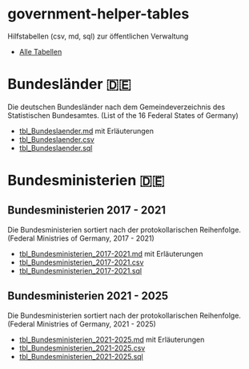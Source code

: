 # government-helper-tables
Hilfstabellen (csv, md, sql) zur öffentlichen Verwaltung

- [Alle Tabellen](https://github.com/schiersner/government-helper-tables/blob/main/tables/)

# Bundesländer :de:
Die deutschen Bundesländer nach dem Gemeindeverzeichnis des Statistischen Bundesamtes. (List of the 16 Federal States of Germany)
- [tbl_Bundeslaender.md](tables/tbl_Bundeslaender.md) mit Erläuterungen
- [tbl_Bundeslaender.csv](tables/tbl_Bundeslaender.csv)
- [tbl_Bundeslaender.sql](tables/tbl_Bundeslaender.sql)


# Bundesministerien :de:
## Bundesministerien 2017 - 2021
Die Bundesministerien sortiert nach der protokollarischen Reihenfolge. (Federal Ministries of Germany, 2017 - 2021)
- [tbl_Bundesministerien_2017-2021.md](tables/tbl_Bundesministerien_2017-2021.md) mit Erläuterungen
- [tbl_Bundesministerien_2017-2021.csv](tables/tbl_Bundesministerien_2017-2021.csv)
- [tbl_Bundesministerien_2017-2021.sql](tables/tbl_Bundesministerien_2017-2021.sql) 

## Bundesministerien 2021 - 2025
Die Bundesministerien sortiert nach der protokollarischen Reihenfolge. (Federal Ministries of Germany, 2021 - 2025)
- [tbl_Bundesministerien_2021-2025.md](tables/tbl_Bundesministerien_2021-2025.md) mit Erläuterungen
- [tbl_Bundesministerien_2021-2025.csv](tables/tbl_Bundesministerien_2021-2025.csv)
- [tbl_Bundesministerien_2021-2025.sql](tables/tbl_Bundesministerien_2021-2025.sql) 
